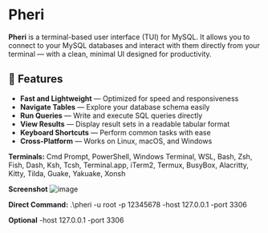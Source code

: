 ﻿# Pheri

**Pheri** is a terminal-based user interface (TUI) for MySQL. It allows you to connect to your MySQL databases and interact with them directly from your terminal — with a clean, minimal UI designed for productivity.
## 🚀 Features

- **Fast and Lightweight** — Optimized for speed and responsiveness
- **Navigate Tables** — Explore your database schema easily
- **Run Queries** — Write and execute SQL queries directly
- **View Results** — Display result sets in a readable tabular format
- **Keyboard Shortcuts** — Perform common tasks with ease
- **Cross-Platform** — Works on Linux, macOS, and Windows

**Terminals:**  Cmd Prompt, PowerShell, Windows Terminal, WSL, Bash, Zsh, Fish, Dash, Ksh, Tcsh, Terminal.app, iTerm2, Termux, BusyBox, Alacritty, Kitty, Tilda, Guake, Yakuake, Xonsh

**Screenshot**
![image](https://github.com/user-attachments/assets/6cd265c8-c9bf-4abd-9aec-a7eca5efbef8)

**Direct Command:**
.\pheri -u root -p 12345678 -host 127.0.0.1 -port 3306

**Optional**
-host 127.0.0.1 -port 3306
